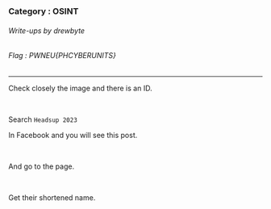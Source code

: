 ### Category : OSINT
###### Write-ups by drewbyte
###### Flag : PWNEU{PHCYBERUNITS}
---

Check closely the image and there is an ID.


<br>
<img src="https://github.com/drew-byte/pwneu-writeups/blob/main/00x8%20saved%20images/Pasted%20image%2020240318151132.png" alt="">
 <br>


Search ``Headsup 2023``

In Facebook and you will see this post.


<br>
<img src="https://github.com/drew-byte/pwneu-writeups/blob/main/00x8%20saved%20images/Pasted%20image%2020240318152428.png" alt="">
 <br>


And go to the page.


<br>
<img src="https://github.com/drew-byte/pwneu-writeups/blob/main/00x8%20saved%20images/Pasted%20image%2020240318152521.png" alt="">
 <br>

 
Get their shortened name.
